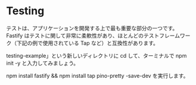 # Testing

テストは、アプリケーションを開発する上で最も重要な部分の一つです。Fastify はテストに関して非常に柔軟性があり、ほとんどのテストフレームワーク（下記の例で使用されている Tap など）と互換性があります。

testing-example」という新しいディレクトリに cd して、ターミナルで npm init -y と入力してみましょう。

npm install fastify && npm install tap pino-pretty -save-dev を実行します。
